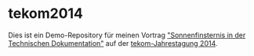 tekom2014
=========

Dies ist ein Demo-Repository für meinen Vortrag ["Sonnenfinsternis in der Technischen Dokumentation"](http://tagungen.tekom.de/h14/tagungsprogramm/programm/program/sv_714_OTS7/) auf der [tekom-Jahrestagung 2014](http://tagungen.tekom.de/h14/tekom-jahrestagung-2014/).   


